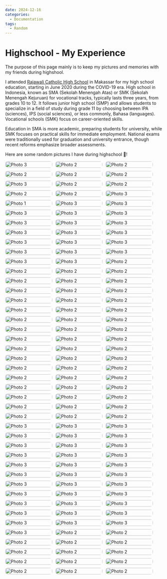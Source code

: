 ```yaml
---
date: 2024-12-16
categories:
  - Documentation
tags:
  - Random
---
```


# Highschool - My Experience

The purpose of this page mainly is to keep my pictures and memories with my friends during highshool.
<!-- more -->
I attended [Rajawali Catholic High School](https://smarajawalimakassar.sch.id/school-sma/) in Makassar for my high school education, starting in June 2020 during the COVID-19 era. High school in Indonesia, known as SMA (Sekolah Menengah Atas) or SMK (Sekolah Menengah Kejuruan) for vocational tracks, typically lasts three years, from grades 10 to 12. It follows junior high school (SMP) and allows students to specialize in a field of study during grade 11 by choosing between IPA (sciences), IPS (social sciences), or less commonly, Bahasa (languages). Vocational schools (SMK) focus on career-oriented skills.

Education in SMA is more academic, preparing students for university, while SMK focuses on practical skills for immediate employment. National exams were traditionally used for graduation and university entrance, though recent reforms emphasize broader assessments.

Here are some random pictures I have during highschool 🐣!

<div class="gallery">
  <a href="14.JPG" class="lightbox">
    <img src="14.JPG" alt="Photo 3">
  </a>
  <a href="36.JPG" class="lightbox">
    <img src="36.JPG" alt="Photo 2">
  </a>  
  <a href="29.JPG" class="lightbox">
    <img src="29.JPG" alt="Photo 2">
  </a>
    <a href="24.JPG" class="lightbox">
    <img src="24.JPG" alt="Photo 2">
  </a>
    <a href="61.jpg" class="lightbox">
    <img src="61.jpg" alt="Photo 2">
  </a>
  <a href="30.JPG" class="lightbox">
    <img src="30.JPG" alt="Photo 2">
  </a>
  <a href="16.JPG" class="lightbox">
    <img src="16.JPG" alt="Photo 3">
  </a>
    <a href="87.JPG" class="lightbox">
    <img src="87.JPG" alt="Photo 2">
  </a>
  <a href="86.JPG" class="lightbox">
    <img src="86.JPG" alt="Photo 2">
  </a>
      <a href="85.JPG" class="lightbox">
    <img src="85.JPG" alt="Photo 2">
  </a>
  <a href="47.jpg" class="lightbox">
    <img src="47.jpg" alt="Photo 2">
  </a>
  <a href="18.JPG" class="lightbox">
    <img src="18.JPG" alt="Photo 3">
  </a>
  <a href="0.JPG" class="lightbox">
    <img src="0.JPG" alt="Photo 1">
  </a>
  <a href="2.JPG" class="lightbox">
    <img src="2.JPG" alt="Photo 3">
  </a>
  <a href="3.JPG" class="lightbox">
    <img src="3.JPG" alt="Photo 3">
  </a>
    <a href="4.JPG" class="lightbox">
    <img src="4.JPG" alt="Photo 3">
  </a>
  <a href="5.JPG" class="lightbox">
    <img src="5.JPG" alt="Photo 3">
  </a>
    <a href="6.JPG" class="lightbox">
    <img src="6.JPG" alt="Photo 3">
  </a>
    <a href="7.JPG" class="lightbox">
    <img src="7.JPG" alt="Photo 3">
  </a>
    <a href="8.JPG" class="lightbox">
    <img src="8.JPG" alt="Photo 3">
  </a>
  <a href="9.JPG" class="lightbox">
    <img src="9.JPG" alt="Photo 3">
  </a>
    <a href="10.JPG" class="lightbox">
    <img src="10.JPG" alt="Photo 3">
  </a>
    </a>
    <a href="11.JPG" class="lightbox">
    <img src="11.JPG" alt="Photo 3">
  </a>
    </a>
    <a href="12.JPG" class="lightbox">
    <img src="12.JPG" alt="Photo 3">
  </a>

  </a>
    <a href="13.JPG" class="lightbox">
    <img src="13.JPG" alt="Photo 3">
  </a>
    <a href="88.jpg" class="lightbox">
    <img src="88.jpg" alt="Photo 3">
  </a>
    <a href="89.jpg" class="lightbox">
    <img src="89.jpg" alt="Photo 3">
  </a>
    <a href="91.JPG" class="lightbox">
    <img src="91.JPG" alt="Photo 3">
  </a>
    <a href="92.JPG" class="lightbox">
    <img src="92.JPG" alt="Photo 3">
  </a>
    <a href="90.jpg" class="lightbox">
    <img src="90.jpg" alt="Photo 3">
  </a>
  </a>
    <a href="15.JPG" class="lightbox">
    <img src="15.JPG" alt="Photo 3">
  </a>
  </a>
    <a href="17.jpg" class="lightbox">
    <img src="17.jpg" alt="Photo 3">
  </a>
  <a href="1.JPG" class="lightbox">
    <img src="1.JPG" alt="Photo 2">
  </a>
    <a href="94.JPG" class="lightbox">
    <img src="94.JPG" alt="Photo 2">
  </a>
    <a href="95.jpg" class="lightbox">
    <img src="95.jpg" alt="Photo 2">
  </a>
  <a href="19.JPG" class="lightbox">
    <img src="19.JPG" alt="Photo 2">
  </a>
  <a href="21.JPG" class="lightbox">
    <img src="21.JPG" alt="Photo 2">
  </a>
  <a href="22.JPG" class="lightbox">
    <img src="22.JPG" alt="Photo 2">
  </a>
  <a href="23.JPG" class="lightbox">
    <img src="23.JPG" alt="Photo 2">
  </a>
  <a href="25.JPG" class="lightbox">
    <img src="25.JPG" alt="Photo 2">
  </a>
  <a href="28.jpg" class="lightbox">
    <img src="28.jpg" alt="Photo 2">
  </a>
  <a href="31.JPG" class="lightbox">
    <img src="31.JPG" alt="Photo 2">
  </a>
  <a href="32.JPG" class="lightbox">
    <img src="32.JPG" alt="Photo 2">
  </a>
  <a href="34.JPG" class="lightbox">
    <img src="35.JPG" alt="Photo 2">
  </a>
  <a href="38.jpg" class="lightbox">
    <img src="38.jpg" alt="Photo 2">
  </a>
  <a href="39.jpg" class="lightbox">
    <img src="39.jpg" alt="Photo 2">
  </a>
  <a href="40.jpg" class="lightbox">
    <img src="40.jpg" alt="Photo 2">
  </a>
  <a href="41.jpg" class="lightbox">
    <img src="41.jpg" alt="Photo 2">
  </a>
      <a href="97.JPG" class="lightbox">
    <img src="97.JPG" alt="Photo 2">
  </a>
  <a href="44.jpg" class="lightbox">
    <img src="44.jpg" alt="Photo 2">
  </a>
  <a href="45.PNG" class="lightbox">
    <img src="45.PNG" alt="Photo 2">
  </a>
  <a href="46.jpg" class="lightbox">
    <img src="46.jpg" alt="Photo 2">
  </a>
  <a href="49.jpg" class="lightbox">
    <img src="49.jpg" alt="Photo 2">
  </a>
  <a href="51.jpg" class="lightbox">
    <img src="51.jpg" alt="Photo 2">
  </a>
  <a href="52.jpg" class="lightbox">
    <img src="52.jpg" alt="Photo 2">
  </a>
  <a href="53.jpg" class="lightbox">
    <img src="53.jpg" alt="Photo 2">
  </a>
  <a href="54.jpg" class="lightbox">
    <img src="54.jpg" alt="Photo 2">
  </a>
  <a href="56.jpg" class="lightbox">
    <img src="56.jpg" alt="Photo 2">
  </a>
  <a href="57.jpg" class="lightbox">
    <img src="57.jpg" alt="Photo 2">
  </a>
  <a href="58.jpg" class="lightbox">
    <img src="58.jpg" alt="Photo 2">
  </a>
  <a href="59.jpg" class="lightbox">
    <img src="59.jpg" alt="Photo 2">
  </a>
  <a href="60.jpg" class="lightbox">
    <img src="60.jpg" alt="Photo 2">
  </a>
  </a>
    <a href="62.jpg" class="lightbox">
    <img src="62.jpg" alt="Photo 2">
  </a>
    <a href="96.jpg" class="lightbox">
    <img src="96.jpg" alt="Photo 2">
  </a>
    <a href="65.jpg" class="lightbox">
    <img src="65.jpg" alt="Photo 2">
  </a>
  <a href="43.jpg" class="lightbox">
    <img src="43.jpg" alt="Photo 2">
  </a>
  </a>
    <a href="64.jpg" class="lightbox">
    <img src="64.jpg" alt="Photo 2">
  </a>
  </a>
    <a href="66.JPG" class="lightbox">
    <img src="66.JPG" alt="Photo 2">
  </a>
  </a>
    <a href="67.JPG" class="lightbox">
    <img src="67.JPG" alt="Photo 2">
  </a>
  </a>
    <a href="68.JPG" class="lightbox">
    <img src="68.JPG" alt="Photo 2">
  </a>

  </a>
    <a href="69.JPG" class="lightbox">
    <img src="69.JPG" alt="Photo 2">
  </a>
    <a href="71.jpg" class="lightbox">
    <img src="71.jpg" alt="Photo 2">
  </a>
  </a>
    <a href="73.jpg" class="lightbox">
    <img src="73.jpg" alt="Photo 2">
  </a>
  </a>
    <a href="74.jpg" class="lightbox">
    <img src="74.jpg" alt="Photo 2">
  </a>
  </a>
    <a href="75.jpg" class="lightbox">
    <img src="75.jpg" alt="Photo 2">
  </a>
  </a>
    <a href="76.jpg" class="lightbox">
    <img src="76.jpg" alt="Photo 2">
  </a>
  </a>
    <a href="77.jpg" class="lightbox">
    <img src="77.jpg" alt="Photo 2">
  </a>
  </a>
    <a href="78.jpg" class="lightbox">
    <img src="78.jpg" alt="Photo 2">
  </a>
  </a>
    <a href="79.jpg" class="lightbox">
    <img src="79.jpg" alt="Photo 2">
  </a>
  </a>
    <a href="80.jpg" class="lightbox">
    <img src="80.jpg" alt="Photo 2">
  </a>
  <a href="84.png" class="lightbox">
    <img src="84.png" alt="Photo 2">
  </a>
      <a href="98.jpg" class="lightbox">
    <img src="98.jpg" alt="Photo 3">
  </a>
      <a href="99.jpg" class="lightbox">
    <img src="99.jpg" alt="Photo 3">
  </a>
      <a href="100.jpg" class="lightbox">
    <img src="100.jpg" alt="Photo 3">
  </a>
      <a href="101.jpg" class="lightbox">
    <img src="101.jpg" alt="Photo 3">
  </a>
      <a href="102.jpg" class="lightbox">
    <img src="102.jpg" alt="Photo 3">
  </a>
  <a href="103.jpg" class="lightbox">
    <img src="103.jpg" alt="Photo 3">
  </a>
      <a href="104.jpg" class="lightbox">
    <img src="104.jpg" alt="Photo 3">
  </a>
      <a href="105.jpg" class="lightbox">
    <img src="105.jpg" alt="Photo 3">
  </a>
      <a href="106.jpg" class="lightbox">
    <img src="106.jpg" alt="Photo 3">
  </a>
      <a href="110.jpg" class="lightbox">
    <img src="110.jpg" alt="Photo 3">
  </a>
      <a href="111.jpg" class="lightbox">
    <img src="111.jpg" alt="Photo 3">
  </a>
      <a href="112.jpg" class="lightbox">
    <img src="112.jpg" alt="Photo 3">
  </a>
      <a href="113.jpg" class="lightbox">
    <img src="113.jpg" alt="Photo 3">
  </a>
      <a href="120.jpg" class="lightbox">
    <img src="120.jpg" alt="Photo 3">
  </a>
      <a href="115.jpg" class="lightbox">
    <img src="115.jpg" alt="Photo 3">
  </a>
      <a href="116.jpg" class="lightbox">
    <img src="116.jpg" alt="Photo 3">
  </a>
      <a href="117.jpg" class="lightbox">
    <img src="117.jpg" alt="Photo 3">
  </a>
      <a href="109.jpg" class="lightbox">
    <img src="109.jpg" alt="Photo 3">
  </a>
      <a href="118.jpg" class="lightbox">
    <img src="118.jpg" alt="Photo 3">
  </a>
      <a href="119.jpg" class="lightbox">
    <img src="119.jpg" alt="Photo 3">
  </a>
      <a href="114.jpg" class="lightbox">
    <img src="114.jpg" alt="Photo 3">
  </a>
      <a href="120.jpg" class="lightbox">
    <img src="120.jpg" alt="Photo 3">
  </a>
      <a href="121.jpg" class="lightbox">
    <img src="121.jpg" alt="Photo 3">
  </a>
      <a href="122.jpg" class="lightbox">
    <img src="122.jpg" alt="Photo 3">
  </a>
      <a href="123.jpg" class="lightbox">
    <img src="123.jpg" alt="Photo 3">
  </a>
      <a href="124.jpg" class="lightbox">
    <img src="124.jpg" alt="Photo 3">
  </a>
      <a href="125.jpg" class="lightbox">
    <img src="125.jpg" alt="Photo 3">
  </a>
      <a href="126.jpg" class="lightbox">
    <img src="126.jpg" alt="Photo 3">
  </a>
      <a href="127.jpg" class="lightbox">
    <img src="127.jpg" alt="Photo 3">
  </a>
      <a href="128.jpg" class="lightbox">
    <img src="128.jpg" alt="Photo 3">
  </a>
  <a href="129.jpg" class="lightbox">
    <img src="129.jpg" alt="Photo 3">
  </a>
      <a href="130.jpg" class="lightbox">
    <img src="130.jpg" alt="Photo 3">
  </a>
      <a href="131.jpg" class="lightbox">
    <img src="131.jpg" alt="Photo 3">
  </a>
      <a href="107.jpg" class="lightbox">
    <img src="107.jpg" alt="Photo 3">
  </a>
  </a>
    <a href="81.jpg" class="lightbox">
    <img src="81.jpg" alt="Photo 2">
  </a>
  </a>
    <a href="82.jpg" class="lightbox">
    <img src="82.jpg" alt="Photo 2">
  </a>
  </a>
    <a href="83.jpg" class="lightbox">
    <img src="83.jpg" alt="Photo 2">
  </a>
    <a href="20.JPG" class="lightbox">
    <img src="20.JPG" alt="Photo 2">
  </a>
  <a href="26.JPG" class="lightbox">
    <img src="26.JPG" alt="Photo 2">
  </a>
  <a href="27.JPG" class="lightbox">
    <img src="27.JPG" alt="Photo 2">
  </a>
    <a href="37.JPG" class="lightbox">
    <img src="37.JPG" alt="Photo 2">
  </a>
  <a href="33.JPG" class="lightbox">
    <img src="33.JPG" alt="Photo 2">
  </a>
  <a href="55.jpg" class="lightbox">
    <img src="55.jpg" alt="Photo 2">
  </a>
  <a href="48.jpg" class="lightbox">
    <img src="48.jpg" alt="Photo 2">
  </a>
  <a href="63.jpg" class="lightbox">
    <img src="63.jpg" alt="Photo 2">
  </a>
    <a href="70.jpg" class="lightbox">
    <img src="70.jpg" alt="Photo 2">
  </a>
      <a href="93.JPG" class="lightbox">
    <img src="93.JPG" alt="Photo 2">
  </a>
    <a href="72.jpg" class="lightbox">
    <img src="72.jpg" alt="Photo 2">
  </a>
</div>


<style>
  .modal {
    position: fixed;
    top: 0;
    left: 0;
    right: 0;
    bottom: 0;
    background: rgba(0, 0, 0, 0.8);
    display: flex;
    justify-content: center;
    align-items: center;
  }
  .modal img {
    max-width: 90%;
    max-height: 90%;
  }
</style>

<style>
  .gallery {
    display: flex;
    flex-wrap: wrap;
    gap: 10px;
  }
  .gallery a {
    width: 30%;
    display: block;
  }
  .gallery img {
    width: 100%;
    height: auto;
    border-radius: 8px;
  }
  .lightbox {
    position: relative;
  }
  .lightbox img {
    cursor: pointer;
    transition: transform 0.3s;
  }
  .lightbox img:hover {
    transform: scale(1.05);
  }
</style>


